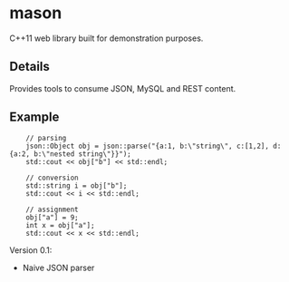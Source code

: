 # mason
C++11 web library built for demonstration purposes.

Details
--
Provides tools to consume JSON, MySQL and REST content.

Example
--
~~~~
	// parsing
	json::Object obj = json::parse("{a:1, b:\"string\", c:[1,2], d:{a:2, b:\"nested string\"}}");
	std::cout << obj["b"] << std::endl;
	
	// conversion
	std::string i = obj["b"];
	std::cout << i << std::endl;

	// assignment
	obj["a"] = 9;
	int x = obj["a"];
	std::cout << x << std::endl;
~~~~

Version 0.1:
- Naive JSON parser

